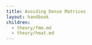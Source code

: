 ```yaml
---
title: Avoiding Dense Matrices
layout: handbook
children:
  - theory/fmm.md
  - theory/hmat.md
---
```

